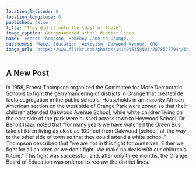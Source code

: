 ```yaml
---
location_latitude: 0
location_longitude: 0
published: false
title: “They did it unto the least of these”
image_caption: Gerrymandered school distict lines
name: 'Ernest Thompson, Homeboy Came to Orange. '
subthemes: 'Race, Education, Activism, Oakwood Avenue, CRG'
image_url: 'https://www.flickr.com/photos/141494535@N03/28785277944/in/dateposted-public/'
---
```

## A New Post

In 1958, Ernest Thompson organized the Committee for More Democratic Schools to fight the gerrymandering of districts in Orange that created de facto segregation in the public schools. Households in an majority African American section on the west side of Orange Park were zoned so that their children attended Oakwood Avenue School, while white children living on the east side of the park were bussed across town to Heywood School. Dr. Benoit Isaac noted that “for many years we have watched the Green Bus take children living as close as 100 feet from Oakwood [school] all the way to the other side of town so that they could attend a white school.” Thompson described that “we are not in this fight for ourselves. Either we fight for all children or we don’t fight. We make no deals with our children’s future.” This fight was successful, and, after only three months, the Orange Board of Education was ordered to redraw the district lines.